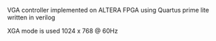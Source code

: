 VGA controller implemented on ALTERA FPGA using Quartus prime lite written in verilog 

XGA mode is used 1024 x 768 @ 60Hz
